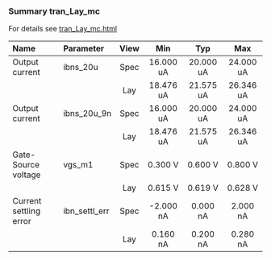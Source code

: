 ### Summary tran_Lay_mc

For details see <a href='tran_Lay_mc.html'>tran_Lay_mc.html</a>

|**Name**|**Parameter**|**View**|**Min** | **Typ** | **Max**|
|:---|:---|:---:|:---:|:---:|:---:|
|Output current|ibns\_20u | Spec | 16.000 uA | 20.000 uA | 24.000 uA |
| | | Lay|18.476 uA | 21.575 uA | 26.346 uA |
|Output current|ibns\_20u\_9n | Spec | 16.000 uA | 20.000 uA | 24.000 uA |
| | | Lay|18.476 uA | 21.575 uA | 26.346 uA |
|Gate-Source voltage|vgs\_m1 | Spec | 0.300 V | 0.600 V | 0.800 V |
| | | Lay|0.615 V | 0.619 V | 0.628 V |
|Current settling error|ibn\_settl\_err | Spec | -2.000 nA | 0.000 nA | 2.000 nA |
| | | Lay|0.160 nA | 0.200 nA | 0.280 nA |
